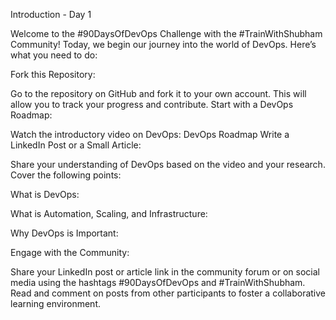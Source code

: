 Introduction - Day 1

Welcome to the #90DaysOfDevOps Challenge with the #TrainWithShubham Community! Today, we begin our journey into the world of DevOps. Here’s what you need to do:

Fork this Repository:

Go to the repository on GitHub and fork it to your own account. This will allow you to track your progress and contribute.
Start with a DevOps Roadmap:

Watch the introductory video on DevOps: DevOps Roadmap
Write a LinkedIn Post or a Small Article:

Share your understanding of DevOps based on the video and your research. Cover the following points:

What is DevOps:

What is Automation, Scaling, and Infrastructure:

Why DevOps is Important:

Engage with the Community:

Share your LinkedIn post or article link in the community forum or on social media using the hashtags #90DaysOfDevOps and #TrainWithShubham.
Read and comment on posts from other participants to foster a collaborative learning environment.
